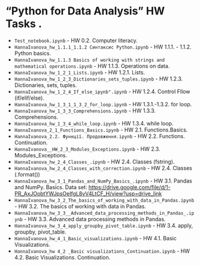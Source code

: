 # “Python for Data Analysis” HW Tasks .

- `Test_notebook.ipynb` - HW 0.2. Computer literacy.
- `HannaIvanova_hw_1.1.1_1.1.2 Cинтаксис Python.ipynb` - HW 1.1.1. - 1.1.2. Python basics.
- `HannaIvanova_hw_1.1.3 Basics of working with strings and mathematical operations.ipynb` - HW 1.1.3. Operations on data.
- `HannaIvanova_hw_1_2_1_Lists.ipynb` - HW 1.2.1. Lists.
- `HannaIvanova_hw_1_2_3_Dictionaries_sets_tuples.ipynb` - HW 1.2.3. Dictionaries, sets, tuples.
- `HannaIvanova_hw_1_2_4_If_else_ipynb".ipynb` - HW 1.2.4. Control Fllow (if/elif/else).
- `HannaIvanova_hw_1_3_1_1_3_2_for_loop.ipynb` - HW 1.3.1.-1.3.2. for loop.
- `HannaIvanova_hw_1_3_3_Comprehensions.ipynb` - HW 1.3.3. Comprehensions.
- `HannaIvanova_hw_1_3_4_while_loop.ipynb` - HW 1.3.4. while loop.
- `HannaIvanova_2_1_Functions_Basics.ipynb` - HW 2.1. Functions.Basics.
- `HannaIvanova_2.2. Функції. Продовження.ipynb` - HW 2.2. Functions. Continuation.
- `HannaIvanova__HW_2_3_Modules_Exceptions.ipynb` - HW 2.3. Modules_Exceptions.
- `HannaIvanova_hw_2_4_Classes_.ipynb` - HW 2.4. Classes (fstring).
- `HannaIvanova_hw_2_4_Classes_with_correction.ipynb` - HW 2.4. Classes (.format())
- `HannaIvanova_hw_3_1_Pandas_and_NumPy_Basics_.ipynb` - HW 3.1. Pandas and NumPy. Basics.
  Data set: https://drive.google.com/file/d/1-PR_AxJOobtYWJpsOeIfgL8vV4LtCF_H/view?usp=drive_link
- `HannaIvanova_hw_3_2_The_basics_of_working_with_data_in_Pandas.ipynb` - HW 3.2. The basics of working with data in Pandas.
- `HannaIvanova_hw_3_3__Advanced_data_processing_methods_in_Pandas_.ipynb` - HW 3.3. Advanced data processing methods in Pandas.
- `HannaIvanova_hw_3_4_apply_groupby_pivot_table.ipynb` - HW 3.4. apply, groupby, pivot_table.
- `HannaIvanova_hw_4_1_Basic_visualizations.ipynb` - HW 4.1. Basic Visualizations.
- `HannaIvanova_hw 4_2 _Basic visualizations_Continuation.ipynb` - HW 4.2. Basic Visualizations. Continuation.
